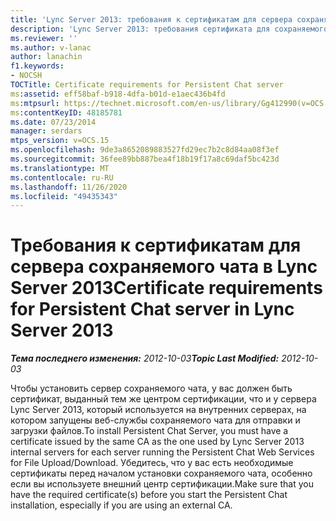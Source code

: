 ```yaml
---
title: 'Lync Server 2013: требования к сертификатам для сервера сохраняемого чата'
description: 'Lync Server 2013: требования сертификата для сохраняемого сервера чата.'
ms.reviewer: ''
ms.author: v-lanac
author: lanachin
f1.keywords:
- NOCSH
TOCTitle: Certificate requirements for Persistent Chat server
ms:assetid: eff58baf-b918-4dfa-b01d-e1aec436b4fd
ms:mtpsurl: https://technet.microsoft.com/en-us/library/Gg412990(v=OCS.15)
ms:contentKeyID: 48185781
ms.date: 07/23/2014
manager: serdars
mtps_version: v=OCS.15
ms.openlocfilehash: 9de3a8652089883527fd29ec7b2c8d84aa08f3ef
ms.sourcegitcommit: 36fee89bb887bea4f18b19f17a8c69daf5bc423d
ms.translationtype: MT
ms.contentlocale: ru-RU
ms.lasthandoff: 11/26/2020
ms.locfileid: "49435343"
---
```

# <a name="certificate-requirements-for-persistent-chat-server-in-lync-server-2013"></a><span data-ttu-id="6e91a-103">Требования к сертификатам для сервера сохраняемого чата в Lync Server 2013</span><span class="sxs-lookup"><span data-stu-id="6e91a-103">Certificate requirements for Persistent Chat server in Lync Server 2013</span></span>

<div data-xmlns="http://www.w3.org/1999/xhtml">

<div class="topic" data-xmlns="http://www.w3.org/1999/xhtml" data-msxsl="urn:schemas-microsoft-com:xslt" data-cs="https://msdn.microsoft.com/">

<div data-asp="https://msdn2.microsoft.com/asp">



</div>

<div id="mainSection">

<div id="mainBody"><span data-ttu-id="6e91a-104">

<span> </span></span><span class="sxs-lookup"><span data-stu-id="6e91a-104">

<span> </span></span></span>

<span data-ttu-id="6e91a-105">_**Тема последнего изменения:** 2012-10-03_</span><span class="sxs-lookup"><span data-stu-id="6e91a-105">_**Topic Last Modified:** 2012-10-03_</span></span>

<span data-ttu-id="6e91a-106">Чтобы установить сервер сохраняемого чата, у вас должен быть сертификат, выданный тем же центром сертификации, что и у сервера Lync Server 2013, который используется на внутренних серверах, на котором запущены веб-службы сохраняемого чата для отправки и загрузки файлов.</span><span class="sxs-lookup"><span data-stu-id="6e91a-106">To install Persistent Chat Server, you must have a certificate issued by the same CA as the one used by Lync Server 2013 internal servers for each server running the Persistent Chat Web Services for File Upload/Download.</span></span> <span data-ttu-id="6e91a-107">Убедитесь, что у вас есть необходимые сертификаты перед началом установки сохраняемого чата, особенно если вы используете внешний центр сертификации.</span><span class="sxs-lookup"><span data-stu-id="6e91a-107">Make sure that you have the required certificate(s) before you start the Persistent Chat installation, especially if you are using an external CA.</span></span>

<span data-ttu-id="6e91a-108"></div>

<span> </span>

</div>

</div>

</span><span class="sxs-lookup"><span data-stu-id="6e91a-108"></div>

<span> </span>

</div>

</div>

</span></span></div>

